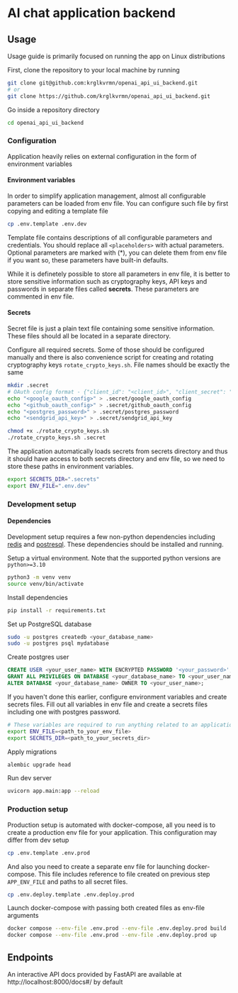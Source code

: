 # AI chat application backend

## Usage

Usage guide is primarily focused on running the app on Linux distributions

First, clone the repository to your local machine by running

```bash
git clone git@github.com:krglkvrmn/openai_api_ui_backend.git
# or
git clone https://github.com/krglkvrmn/openai_api_ui_backend.git
```

Go inside a repository directory

```bash
cd openai_api_ui_backend
```

### Configuration

Application heavily relies on external configuration in the form of environment variables

#### Environment variables

In order to simplify application management, almost all configurable parameters can be loaded from env file. You can configure such file by first copying and editing a template file

``` bash
cp .env.template .env.dev
```

Template file contains descriptions of all configurable parameters and credentials. You should replace all `<placeholders>` with actual parameters. Optional parameters are marked with (*), you can delete them from env file if you want so, these parameters have built-in defaults.

While it is definetely possible to store all parameters in env file, it is better to store sensitive information such as cryptography keys, API keys and passwords in separate files called **secrets**. These parameters are commented in env file.

#### Secrets

Secret file is just a plain text file containing some sensitive information. These files should all be located in a separate directory.

Configure all required secrets. Some of those should be configured manually and there is also convenience script for creating and rotating cryptography keys `rotate_crypto_keys.sh`. File names should be exactly the same

```bash
mkdir .secret
# OAuth config format - {"client_id": "<client_id>", "client_secret": "<client_secret>"}
echo "<google_oauth_config>" > .secret/google_oauth_config
echo "<github_oauth_config>" > .secret/github_oauth_config
echo "<postgres_password>" > .secret/postgres_password
echo "<sendgrid_api_key>" > .secret/sendgrid_api_key

chmod +x ./rotate_crypto_keys.sh
./rotate_crypto_keys.sh .secret
```

The application automatically loads secrets from secrets directory and thus it should have access to both secrets directory and env file, so we need to store these paths in environment variables.

```bash
export SECRETS_DIR=".secrets"
export ENV_FILE=".env.dev"
```

### Development setup

#### Dependencies

Development setup requires a few non-python dependencies including [redis](https://redis.io/docs/latest/operate/oss_and_stack/install/install-redis/install-redis-on-linux/) and [postresql](https://www.postgresql.org/download/). These dependencies should be installed and running.

Setup a virtual environment. Note that the supported python versions are `python>=3.10`

```bash
python3 -m venv venv
source venv/bin/activate
```

Install dependencies

```bash
pip install -r requirements.txt
```

Set up PostgreSQL database

```bash
sudo -u postgres createdb <your_database_name>
sudo -u postgres psql mydatabase
```

Create postgres user

```sql
CREATE USER <your_user_name> WITH ENCRYPTED PASSWORD '<your_password>';
GRANT ALL PRIVILEGES ON DATABASE <your_database_name> TO <your_user_name>;
ALTER DATABASE <your_database_name> OWNER TO <your_user_name>;
```

If you haven't done this earlier, configure environment variables and create secrets files. Fill out all variables in env file and create a secrets files including one with postgres password.

```bash
# These variables are required to run anything related to an application
export ENV_FILE=<path_to_your_env_file>
export SECRETS_DIR=<path_to_your_secrets_dir>
```

Apply migrations

```bash
alembic upgrade head
```

Run dev server

```bash
uvicorn app.main:app --reload
```

### Production setup

Production setup is automated with docker-compose, all you need is to create a production env file for your application. This configuration may differ from dev setup

```bash
cp .env.template .env.prod
```

And also you need to create a separate env file for launching docker-compose. This file includes reference to file created on previous step `APP_ENV_FILE` and paths to all secret files.

```bash
cp .env.deploy.template .env.deploy.prod
```

Launch docker-compose with passing both created files as env-file arguments

```bash
docker compose --env-file .env.prod --env-file .env.deploy.prod build
docker compose --env-file .env.prod --env-file .env.deploy.prod up
```

## Endpoints

An interactive API docs provided by FastAPI are available at http://localhost:8000/docs#/ by default
